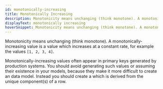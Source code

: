 ```yaml
---
id: monotonically-increasing
title: Monotonically Increasing
description: Monotonicity means unchanging (think monotone). A monotonically-increasing value is a value which increases at a constant rate, for example the values 1, 2, 3, 4.
displayText: monotonically increasing 
hoverSnippet: Monotonicity means unchanging (think monotone). A monotonically-increasing value is a value which increases at a constant rate, for example the values 1, 2, 3, 4.
---
```


Monotonicity means unchanging (think monotone). A monotonically-increasing value is a value which increases at a constant rate, for example the values `[1, 2, 3, 4]`.

Monotonically-increasing values often appear in primary keys generated by production systems. You should avoid generating such values or assuming their existence in your models, because they make it more difficult to create an <Term id="idempotent"/> data model. Instead you should create a <Term id="surrogate-key"/> which is derived from the unique component(s) of a row.
